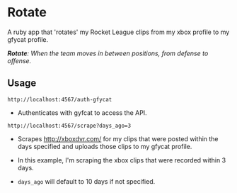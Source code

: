# Rotate
A ruby app that 'rotates' my Rocket League clips from my xbox profile to my gfycat profile.

_**Rotate**: When the team moves in between positions, from defense to offense._

## Usage

```
http://localhost:4567/auth-gfycat
```

* Authenticates with gyfcat to access the API.

```
http://localhost:4567/scrape?days_ago=3
```

* Scrapes http://xboxdvr.com/ for my clips that were posted within the days specified and uploads those clips to my gfycat profile. 

* In this example, I'm scraping the xbox clips that were recorded within 3 days. 

* `days_ago` will default to 10 days if not specified.
